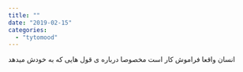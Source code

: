 ```yaml
---
title: ""
date: "2019-02-15"
categories: 
  - "tytomood"
---
```


انسان واقعا فراموش کار است مخصوصا درباره ی قول هایی که به خودش میدهد
